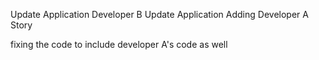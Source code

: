 Update Application Developer B
Update Application Adding Developer A Story


fixing the code to include developer A's code as well  